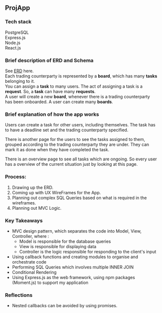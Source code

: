 ## ProjApp

### Tech stack
PostgreSQL </br>
Express.js </br>
Node.js </br>
React.js


### Brief description of ERD and Schema
See [ERD](./erd.png) here. </br>
Each trading counterparty is represented by a **board**, which has many **tasks** belonging to it.</br>
You can assign a **task** to many users. The act of assigning a task is a **request**. So, a **task** can have many **requests**.</br>
A user will create a new **board**, whenever there is a trading counterparty has been onboarded. A user can create many **boards**.

### Brief explanation of how the app works

Users can create a task for other users, including themselves. The task has to have a deadline set and the trading counterparty specified.

There is another page for the users to see the tasks assigned to them, grouped according to the trading counterparty they are under. They can mark it as done when they have completed the task. 

There is an overview page to see all tasks which are ongoing. So every user has a overview of the current situation just by looking at this page.

### Process:

1. Drawing up the ERD.
2. Coming up with UX WireFrames for the App. 
3. Planning out complex SQL Queries based on what is required in the wireframes.
4. Planning out MVC Logic.


### Key Takeaways 

* MVC design pattern, which separates the code into Model, View, Controller, where :
  * Model is responsible for the database queries
  * View is responsible for displaying data
  * Controller is the logic responsible for responding to the client's input
* Using callback functions and creating modules to organise and orchestrate code 
* Performing SQL Queries which involves multiple INNER JOIN
* Conditional Rendering
* Using Express.js as the web framework, using npm packages (Moment.js) to support my application

### Reflections
* Nested callbacks can be avoided by using promises.

 

